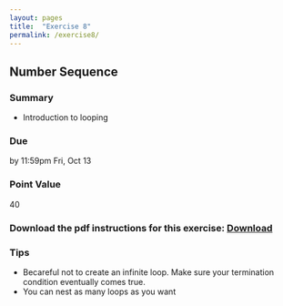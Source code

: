 ```yaml
---
layout: pages
title:  "Exercise 8"
permalink: /exercise8/
---
```


## Number Sequence

### Summary

- Introduction to looping

### Due
by 11:59pm Fri, Oct 13 

### Point Value
40

### Download the pdf instructions for this exercise: [Download](https://rawgit.com/jeungsook/cs135/master/exercises/pdf/CS%20135%20Fall%202017%20Exercise%20%238.pdf)

### Tips
- Becareful not to create an infinite loop. Make sure your termination condition eventually comes true.
- You can nest as many loops as you want
